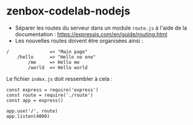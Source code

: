 # zenbox-codelab-nodejs

* Séparer les routes du serveur dans un module `route.js` à l'aide de la documentation : https://expressjs.com/en/guide/routing.html
* Les nouvelles routes doivent être organisées ainsi :
```
/               => "Main page"
    /hello      => "Hello no one"
        /me     => Hello me
        /world  => Hello world
```


Le fichier `index.js` doit ressembler à cela : 

```
const express = require('express')
const route = require('./route')
const app = express()

app.use('/', route)
app.listen(4000)
```
